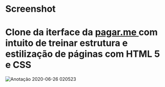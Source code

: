 # Screenshot

# Clone da iterface da <a href="https://pagar.me/" target="_blank"> pagar.me </a> com intuito de treinar estrutura e estilização de páginas com HTML 5 e CSS

![Anotação 2020-06-26 020523](https://user-images.githubusercontent.com/67337539/85812958-60e6a000-b738-11ea-856e-79857de7b7f0.png)
